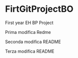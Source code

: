 # FirtGitProjectBO
First year EH BP Project


Prima modifica Redme

Seconda modifica README

Terza modifica README